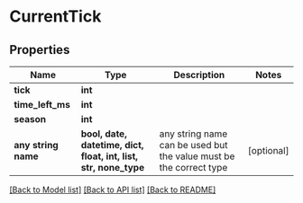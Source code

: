 # CurrentTick


## Properties
Name | Type | Description | Notes
------------ | ------------- | ------------- | -------------
**tick** | **int** |  | 
**time_left_ms** | **int** |  | 
**season** | **int** |  | 
**any string name** | **bool, date, datetime, dict, float, int, list, str, none_type** | any string name can be used but the value must be the correct type | [optional]

[[Back to Model list]](../README.md#documentation-for-models) [[Back to API list]](../README.md#documentation-for-api-endpoints) [[Back to README]](../README.md)


